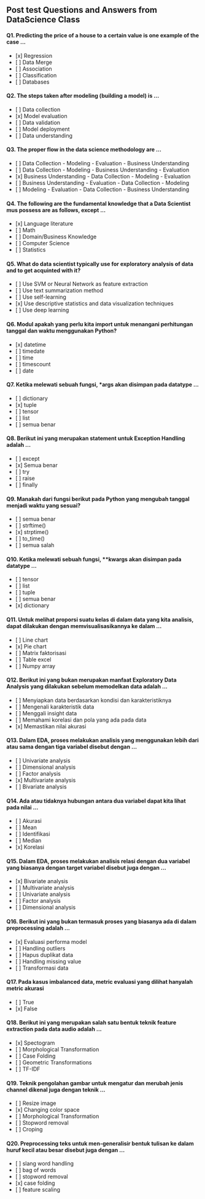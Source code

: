 ## Post test Questions and Answers from DataScience Class

#### Q1. Predicting the price of a house to a certain value is one example of the case ...

- \[x] Regression
- \[ ] Data Merge
- \[ ] Association
- \[ ] Classification
- \[ ] Databases

#### Q2. The steps taken after modeling (building a model) is ...

- \[ ] Data collection
- \[x] Model evaluation
- \[ ] Data validation
- \[ ] Model deployment
- \[ ] Data understanding

#### Q3. The proper flow in the data science methodology are ...

- \[ ] Data Collection - Modeling - Evaluation - Business Understanding
- \[ ] Data Collection - Modeling - Business Understanding - Evaluation
- \[x] Business Understanding - Data Collection - Modeling - Evaluation
- \[ ] Business Understanding - Evaluation - Data Collection - Modeling
- \[ ] Modeling - Evaluation - Data Collection - Business Understanding

#### Q4. The following are the fundamental knowledge that a Data Scientist mus possess are as follows, except ...

- \[x] Language literature
- \[ ] Math
- \[ ] Domain/Business Knowledge
- \[ ] Computer Science
- \[ ] Statistics

#### Q5. What do data scientist typically use for exploratory analysis of data and to get acquinted with it?

- \[ ] Use SVM or Neural Network as feature extraction
- \[ ] Use text summarization method
- \[ ] Use self-learning
- \[x] Use descriptive statistics and data visualization techniques
- \[ ] Use deep learning

#### Q6. Modul apakah yang perlu kita import untuk menangani perhitungan tanggal dan waktu menggunakan Python?

- \[x] datetime
- \[ ] timedate
- \[ ] time
- \[ ] timescount
- \[ ] date

#### Q7. Ketika melewati sebuah fungsi, \*args akan disimpan pada datatype ...

- \[ ] dictionary
- \[x] tuple
- \[ ] tensor
- \[ ] list
- \[ ] semua benar

#### Q8. Berikut ini yang merupakan statement untuk Exception Handling adalah ...

- \[ ] except
- \[x] Semua benar
- \[ ] try
- \[ ] raise
- \[ ] finally

#### Q9. Manakah dari fungsi berikut pada Python yang mengubah tanggal menjadi waktu yang sesuai?

- \[ ] semua benar
- \[ ] strftime()
- \[x] strptime()
- \[ ] to_time()
- \[ ] semua salah

#### Q10. Ketika melewati sebuah fungsi, \*\*kwargs akan disimpan pada datatype ...

- \[ ] tensor
- \[ ] list
- \[ ] tuple
- \[ ] semua benar
- \[x] dictionary

#### Q11. Untuk melihat proporsi suatu kelas di dalam data yang kita analisis, dapat dilakukan dengan memvisualisasikannya ke dalam ...

- \[ ] Line chart
- \[x] Pie chart
- \[ ] Matrix faktorisasi
- \[ ] Table excel
- \[ ] Numpy array

#### Q12. Berikut ini yang bukan merupakan manfaat Exploratory Data Analysis yang dilakukan sebelum memodelkan data adalah ...

- \[ ] Menyiapkan data berdasarkan kondisi dan karakteristiknya
- \[ ] Mengenali karakteristik data
- \[ ] Menggali insight data
- \[ ] Memahami korelasi dan pola yang ada pada data
- \[x] Memastikan nilai akurasi

#### Q13. Dalam EDA, proses melakukan analisis yang menggunakan lebih dari atau sama dengan tiga variabel disebut dengan ...

- \[ ] Univariate analysis
- \[ ] Dimensional analysis
- \[ ] Factor analysis
- \[x] Multivariate analysis
- \[ ] Bivariate analysis

#### Q14. Ada atau tidaknya hubungan antara dua variabel dapat kita lihat pada nilai ...

- \[ ] Akurasi
- \[ ] Mean
- \[ ] Identifikasi
- \[ ] Median
- \[x] Korelasi

#### Q15. Dalam EDA, proses melakukan analisis relasi dengan dua variabel yang biasanya dengan target variabel disebut juga dengan ...

- \[x] Bivariate analysis
- \[ ] Multivariate analysis
- \[ ] Univariate analysis
- \[ ] Factor analysis
- \[ ] Dimensional analysis

#### Q16. Berikut ini yang bukan termasuk proses yang biasanya ada di dalam preprocessing adalah ...

- \[x] Evaluasi performa model
- \[ ] Handling outliers
- \[ ] Hapus duplikat data
- \[ ] Handling missing value
- \[ ] Transformasi data

#### Q17. Pada kasus imbalanced data, metric evaluasi yang dilihat hanyalah metric akurasi

- \[ ] True
- \[x] False

#### Q18. Berikut ini yang merupakan salah satu bentuk teknik feature extraction pada data audio adalah ...

- \[x] Spectogram
- \[ ] Morphological Transformation
- \[ ] Case Folding
- \[ ] Geometric Transformations
- \[ ] TF-IDF

#### Q19. Teknik pengolahan gambar untuk mengatur dan merubah jenis channel dikenal juga dengan teknik ...

- \[ ] Resize image
- \[x] Changing color space
- \[ ] Morphological Transformation
- \[ ] Stopword removal
- \[ ] Croping

#### Q20. Preprocessing teks untuk men-generalisir bentuk tulisan ke dalam huruf kecil atau besar disebut juga dengan ...

- \[ ] slang word handling
- \[ ] bag of words
- \[ ] stopword removal
- \[x] case folding
- \[ ] feature scaling
